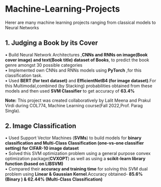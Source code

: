 # Machine-Learning-Projects
Herer are many machine learning projects ranging from classical models to Neural Networks

## 1. Judging a Book by its Cover  
• Build Neural Network Architectures ,**CNNs and RNNs on image(Book cover image) and text(Book title)
dataset of Books**, to predict the book genre amongst 30 possible categories<br>
• Implemented own CNNs and RNNs models using **PyTorch** ,for this classification task.<br>
• Used **BERT (for text dataset)** and **EfficientNetB4 (for image dataset)**.For this Multimodal,combined (by
Stacking) probabilities obtained from these models and then used **SVM Classifier** to get accuracy of **63.4%**<br>

**Note:** This project was created collaboratively by Lalit Meena and Prakul Virdi during COL774, Machine Learning course(Fall 2022,Prof. Parag Singla).

## 2.  Image Classification
• Used Support Vector Machines (**SVMs**) to build models for **binary classification and Multi-Class
Classification (one-vs-one classifier setting) for CIFAR-10 image dataset** <br>
• Solved this SVM optimization problem using a general purpose convex optimization package(**CVXOPT**) as well
as using a **scikit-learn library function (based on LIBSVM)**<br>
• Compared their **accuracy and training time** for solving this SVM dual problem using **Linear & Gaussian
Kernel**.Accuracy obtained- **85.6% (Binary ) & 62.44% (Multi-Class
Classification)**<br>
